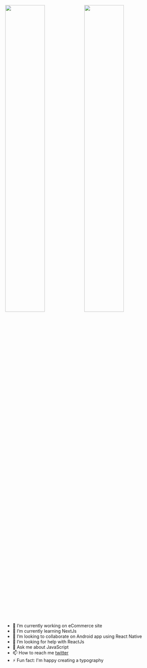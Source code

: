 <img width="50%" src="https://github-readme-stats.vercel.app/api?username=andriyfm&&show_icons=true&theme=radical" /><img width="50%" src="https://github-readme-stats.vercel.app/api/top-langs/?username=andriyfm&theme=radical&hide=css%2Chtml&layout=compact" />

<!--
**andriyfm/andriyfm** is a ✨ _special_ ✨ repository because its `README.md` (this file) appears on your GitHub profile.

Here are some ideas to get you started:

- 🔭 I’m currently working on eCommerce site
- 🌱 I’m currently learning NextJs
- 👯 I’m looking to collaborate on Android app using React Native
- 🤔 I’m looking for help with ReactJs
- 💬 Ask me about JavaScript
- 📫 How to reach me: twitter.com/andriyfm
- 😄 Pronouns: ...
- ⚡ Fun fact: I'm happy creating a typography
-->


- 🔭 I’m currently working on eCommerce site
- 🌱 I’m currently learning NextJs
- 👯 I’m looking to collaborate on Android app using React Native
- 🤔 I’m looking for help with ReactJs
- 💬 Ask me about JavaScript
- 📫 How to reach me [twitter](https://twitter.com/andriyfm)
- ⚡ Fun fact: I'm happy creating a typography
